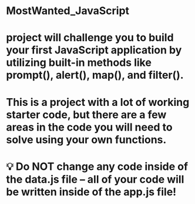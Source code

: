 # MostWanted_JavaScript
# project will challenge you to build your first JavaScript application by utilizing built-in methods like prompt(), alert(), map(), and filter(). 
# This is a project with a lot of working starter code, but there are a few areas in the code you will need to solve using your own functions.

# 💡 Do NOT change any code inside of the data.js file – all of your code will be written inside of the app.js file!
